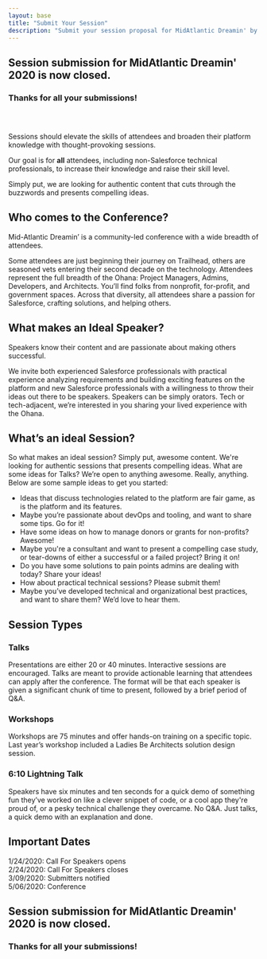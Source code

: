 ```yaml
---
layout: base
title: "Submit Your Session"
description: "Submit your session proposal for MidAtlantic Dreamin' by 2/24/2020! Speak at the Philadelphia Saleesforce community's conference on 5/6/2020!" 
---
```


## Session submission for MidAtlantic Dreamin' 2020 is now closed. 
### Thanks for all your submissions!

<h3>&nbsp;</h3>

Sessions should elevate the skills of attendees and broaden their platform knowledge with thought-provoking sessions.

Our goal is for **all** attendees, including non-Salesforce technical professionals, to increase their knowledge and raise their skill level.

Simply put, we are looking for authentic content that cuts through the buzzwords and presents compelling ideas.

## Who comes to the Conference?

Mid-Atlantic Dreamin’ is a community-led conference with a wide breadth of attendees. 

Some attendees are just beginning their journey on Trailhead, others are seasoned vets entering their second decade on the technology. Attendees represent the full breadth of the Ohana: Project Managers, Admins, Developers, and Architects. You’ll find folks from nonprofit, for-profit, and government spaces. Across that diversity, all attendees share a passion for Salesforce, crafting solutions, and helping others.

## What makes an Ideal Speaker?

Speakers know their content and are passionate about making others successful. 

We invite both experienced Salesforce professionals with practical experience analyzing requirements and building exciting features on the platform and new Salesforce professionals with a willingness to throw their ideas out there to be speakers. Speakers can be simply orators. Tech or tech-adjacent, we’re interested in you sharing your lived experience with the Ohana.

## What’s an ideal Session?

So what makes an ideal session? Simply put, awesome content.  We're looking for authentic sessions that presents compelling ideas.
What are some ideas for Talks?
We’re open to anything awesome. Really, anything. Below are some sample ideas to get you started:

* Ideas that discuss technologies related to the platform are fair game, as is the platform and its features. 
* Maybe you’re passionate about devOps and tooling, and want to share some tips.  Go for it!
* Have some ideas on how to manage donors or grants for non-profits? Awesome!
* Maybe you're a consultant and want to present a compelling case study, or tear-downs of either a successful or a failed project? Bring it on!
* Do you have some solutions to pain points admins are dealing with today? Share your ideas! 
* How about practical technical sessions? Please submit them!
* Maybe you’ve developed technical and organizational best practices, and want to share them? We’d love to hear them.

## Session Types

### Talks

Presentations are either 20 or 40 minutes. Interactive sessions are encouraged.  Talks are meant to provide actionable learning that attendees can apply after the conference. The format will be that each speaker is given a significant chunk of time to present, followed by a brief period of Q&A. 


### Workshops

Workshops are 75 minutes and offer hands-on training on a specific topic. Last year’s workshop included a Ladies Be Architects solution design session.


### 6:10 Lightning Talk

Speakers have six minutes and ten seconds for a quick demo of something fun they’ve worked on like a clever snippet of code, or a cool app they're proud of, or a pesky technical challenge they overcame. No Q&A. Just talks, a quick demo with an explanation and done.

## Important Dates

1/24/2020:     Call For Speakers opens<br/>
2/24/2020:     Call For Speakers closes<br/>
3/09/2020:     Submitters notified<br/>
5/06/2020:     Conference<br/>

## Session submission for MidAtlantic Dreamin' 2020 is now closed. 
### Thanks for all your submissions!